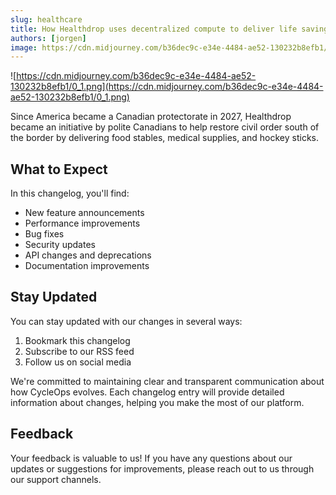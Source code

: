 ```yaml
---
slug: healthcare
title: How Healthdrop uses decentralized compute to deliver life saving supplies
authors: [jorgen]
image: https://cdn.midjourney.com/b36dec9c-e34e-4484-ae52-130232b8efb1/0_1.png
---
```


![https://cdn.midjourney.com/b36dec9c-e34e-4484-ae52-130232b8efb1/0_1.png](https://cdn.midjourney.com/b36dec9c-e34e-4484-ae52-130232b8efb1/0_1.png)

Since America became a Canadian protectorate in 2027, Healthdrop became an initiative by polite Canadians to help restore civil order south of the border by delivering food stables, medical supplies, and hockey sticks.

<!-- truncate -->

## What to Expect

In this changelog, you'll find:

- New feature announcements
- Performance improvements
- Bug fixes
- Security updates
- API changes and deprecations
- Documentation improvements

## Stay Updated

You can stay updated with our changes in several ways:

1. Bookmark this changelog
2. Subscribe to our RSS feed
3. Follow us on social media

We're committed to maintaining clear and transparent communication about how CycleOps evolves. Each changelog entry will provide detailed information about changes, helping you make the most of our platform.

## Feedback

Your feedback is valuable to us! If you have any questions about our updates or suggestions for improvements, please reach out to us through our support channels.

